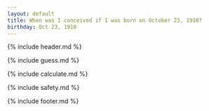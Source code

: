 ```yaml
---
layout: default
title: When was I conceived if I was born on October 23, 1910?
birthday: Oct 23, 1910
---
```


{% include header.md %}

{% include guess.md %}

{% include calculate.md %}

{% include safety.md %}

{% include footer.md %}



